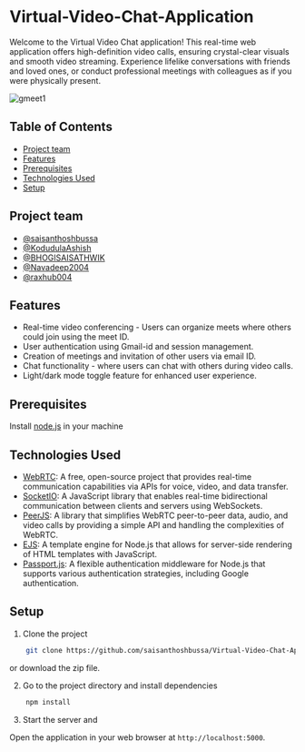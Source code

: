 # Virtual-Video-Chat-Application

Welcome to the Virtual Video Chat application! This real-time web application offers high-definition video calls, ensuring crystal-clear visuals and smooth video streaming. Experience lifelike conversations with friends and loved ones, or conduct professional meetings with colleagues as if you were physically present.


![gmeet1](https://github.com/saisanthoshbussa/Virtual-Video-Chat-Application/assets/118352633/cfce73be-3ba2-41fd-b4f9-5b8fc6411fb2)


## Table of Contents

- [Project team](#project-team)
- [Features](#features)
- [Prerequisites](#prerequisites)
- [Technologies Used](#technologies-used)
- [Setup](#setup)

## Project team

- [@saisanthoshbussa](https://github.com/saisanthoshbussa)
- [@KodudulaAshish](https://github.com/KodudulaAshish)
- [@BHOGISAISATHWIK](https://github.com/BHOGISAISATHWIK)
- [@Navadeep2004](https://github.com/Navadeep2004)
- [@raxhub004](https://github.com/raxhub004)

## Features

- Real-time video conferencing - Users can organize meets where others could join using the meet ID.
- User authentication using Gmail-id and session management.
- Creation of meetings and invitation of other users via email ID.
- Chat functionality - where users can chat with others during video calls.
- Light/dark mode toggle feature for enhanced user experience.

## Prerequisites

Install [node.js](https://nodejs.org/en/) in your machine

## Technologies Used

- [WebRTC](https://webrtc.org/): A free, open-source project that provides real-time communication capabilities via APIs for voice, video, and data transfer.
- [SocketIO](https://socket.io/): A JavaScript library that enables real-time bidirectional communication between clients and servers using WebSockets.
- [PeerJS](https://peerjs.com/): A library that simplifies WebRTC peer-to-peer data, audio, and video calls by providing a simple API and handling the complexities of WebRTC.
- [EJS](https://ejs.co/): A template engine for Node.js that allows for server-side rendering of HTML templates with JavaScript.
- [Passport.js](http://www.passportjs.org/): A flexible authentication middleware for Node.js that supports various authentication strategies, including Google authentication.

## Setup

1. Clone the project

```bash
    git clone https://github.com/saisanthoshbussa/Virtual-Video-Chat-Application
```

or download the zip file.

2. Go to the project directory and install dependencies

```bash
    npm install
```

3. Start the server and

Open the application in your web browser at `http://localhost:5000`.

